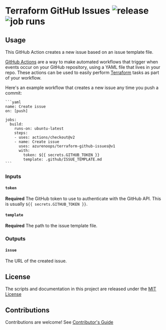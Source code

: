 # Terraform GitHub Issues ![release](https://img.shields.io/github/v/release/azurenoops/terraform-github-issues)![job runs](https://img.shields.io/docker/pulls/azurenoops/terraform-github-issues?label=job%20runs)

## Usage

This GitHub Action creates a new issue based on an issue template file. 

[GitHub Actions](https://github.com/features/actions) are a way to make automated workflows that trigger when events occur on your GitHub repository, using a YAML file that lives in your repo.
These actions can be used to easily perform [Terraform](https://www.terraform.io/) tasks as part of your workflow.

Here's an example workflow that creates a new issue any time you push a commit:
    
    ```yaml 
    name: Create issue
    on: [push]

    jobs:
      build:
        runs-on: ubuntu-latest
        steps:
        - uses: actions/checkout@v2
        - name: Create issue
          uses: azurenoops/terraform-github-issues@v1
          with:
            token: ${{ secrets.GITHUB_TOKEN }}
            template: .github/ISSUE_TEMPLATE.md
    ```

### Inputs

#### `token`

**Required** The GitHub token to use to authenticate with the GitHub API. This is usually `${{ secrets.GITHUB_TOKEN }}`.

#### `template`

**Required** The path to the issue template file.

### Outputs

#### `issue`

The URL of the created issue.

## License

The scripts and documentation in this project are released under the [MIT License](LICENSE)

## Contributions

Contributions are welcome! See [Contributor's Guide](CONTRIBUTING.md)

